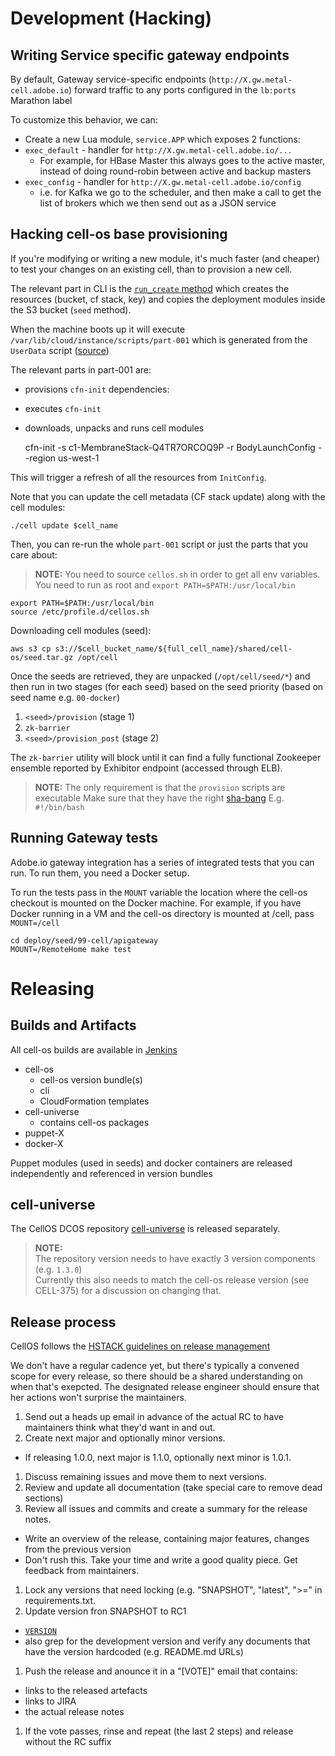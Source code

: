 # Development (Hacking)

## Writing Service specific gateway endpoints

By default, Gateway service-specific endpoints (`http://X.gw.metal-cell.adobe.io`) forward traffic to any ports configured in the `lb:ports` Marathon label

To customize this behavior, we can:

* Create a new Lua module, `service.APP` which exposes 2 functions: 
* `exec_default` - handler for `http://X.gw.metal-cell.adobe.io/...`
    * For example, for HBase Master this always goes to the active master, instead of doing round-robin between active and backup masters
* `exec_config` - handler for `http://X.gw.metal-cell.adobe.io/config`
    * i.e. for Kafka we go to the scheduler, and then make a call to get the list of brokers which we then send out as a JSON service

## Hacking cell-os base provisioning

If you're modifying or writing a new module, it's much faster (and cheaper) to test your 
changes on an existing cell, than to provision a new cell. 

The relevant part in CLI is the 
[`run_create` method](https://git.corp.adobe.com/metal-cell/cell-os/blob/master/cell.py#L580)
which creates the resources (bucket, cf stack, key) and copies the deployment modules inside
the S3 bucket (`seed` method).

When the machine boots up it will execute `/var/lib/cloud/instance/scripts/part-001` which is 
generated from the `UserData` script 
([source](https://git.corp.adobe.com/metal-cell/cell-os/blob/master/deploy/aws/elastic-cell-scaling-group.py))

The relevant parts in part-001 are:

* provisions `cfn-init` dependencies:
* executes `cfn-init` 
* downloads, unpacks and runs cell modules

    cfn-init -s c1-MembraneStack-Q4TR7ORCOQ9P -r BodyLaunchConfig  --region us-west-1

This will trigger a refresh of all the resources from `InitConfig`.

Note that you can update the cell metadata (CF stack update) along with the cell modules:

    ./cell update $cell_name
    
Then, you can re-run the whole `part-001` script or just the parts that you care about:

> **NOTE:**
You need to source `cellos.sh` in order to get all env variables.  
You need to run as root and `export PATH=$PATH:/usr/local/bin`  
    
    export PATH=$PATH:/usr/local/bin
    source /etc/profile.d/cellos.sh

Downloading cell modules (seed):

    aws s3 cp s3://$cell_bucket_name/${full_cell_name}/shared/cell-os/seed.tar.gz /opt/cell

Once the seeds are retrieved, they are unpacked (`/opt/cell/seed/*`) and then run in two 
stages (for each seed) based on the seed priority (based on seed name e.g. `00-docker`)  

1. `<seed>/provision` (stage 1)
2. `zk-barrier`
3. `<seed>/provision_post` (stage 2)

The `zk-barrier` utility will block until it can find a fully functional Zookeeper 
ensemble reported by Exhibitor endpoint (accessed through ELB).  

> **NOTE:** The only requirement is that the `provision` scripts are executable
Make sure that they have the right [sha-bang](http://www.tldp.org/LDP/abs/html/sha-bang.html)
E.g. `#!/bin/bash`

## Running Gateway tests

Adobe.io gateway integration has a series of integrated tests that you can run. 
To run them, you need a Docker setup. 

To run the tests pass in the `MOUNT` variable the location where the cell-os checkout is mounted on the Docker machine. For example, if you have Docker running in a VM and the cell-os directory is mounted at /cell, pass `MOUNT=/cell`
 
```
cd deploy/seed/99-cell/apigateway
MOUNT=/RemoteHome make test
```

# Releasing

## Builds and Artifacts 

All cell-os builds are available in 
[Jenkins](http://bucasit-build.corp.adobe.com:8080/jenkins/view/cell-os/)

* cell-os
  * cell-os version bundle(s)
  * cli
  * CloudFormation templates
* cell-universe
  * contains cell-os packages
* puppet-X
* docker-X

Puppet modules (used in seeds) and docker containers are released independently and
referenced in version bundles

## cell-universe
The CellOS DCOS repository 
[cell-universe](https://git.corp.adobe.com/metal-cell/cell-universe) is
released separately.

> **NOTE:**  
The repository version needs to have exactly 3 version components 
(e.g. `1.3.0`)  
Currently this also needs to match the cell-os release version (see CELL-375)
for a discussion on changing that.


## Release process

CellOS follows the [HSTACK guidelines on release management](https://git.corp.adobe.com/pages/hstack/opendev/hstack_release_mgmt.html)

We don't have a regular cadence yet, but there's typically a convened scope for
every release, so there should be a shared understanding on when that's exepcted.
The designated release engineer should ensure that her actions won't surprise
the maintainers.

1. Send out a heads up email in advance of the actual RC to have maintainers 
think what they'd want in and out.
1. Create next major and optionally minor versions. 
  * If releasing 1.0.0, next major is 1.1.0, optionally next minor is 1.0.1.
1. Discuss remaining issues and move them to next versions.
1. Review and update all documentation (take special care to remove dead sections)
1. Review all issues and commits and create a summary for the release notes.
  * Write an overview of the release, containing major features, changes from 
  the previous version
  * Don't rush this. Take your time and write a good quality piece. Get feedback 
  from maintainers.
1. Lock any versions that need locking (e.g. "SNAPSHOT", "latest", ">=" in requirements.txt.
1. Update version fron SNAPSHOT to RC1 
  * [`VERSION`](https://git.corp.adobe.com/metal-cell/cell-os/blob/master/VERSIO://git.corp.adobe.com/metal-cell/cell-os/blob/master/VERSION)
  * also grep for the development version and verify any documents that have the 
  version hardcoded (e.g. README.md URLs) 
1. Push the release and anounce it in a "[VOTE]" email that contains:
  * links to the released artefacts
  * links to JIRA
  * the actual release notes 
1. If the vote passes, rinse and repeat (the last 2 steps) and release without the RC
suffix


